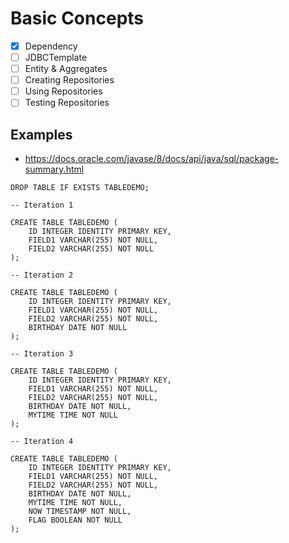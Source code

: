 # Basic Concepts

- [x] Dependency
- [ ] JDBCTemplate
- [ ] Entity & Aggregates
- [ ] Creating Repositories
- [ ] Using Repositories
- [ ] Testing Repositories

## Examples

- https://docs.oracle.com/javase/8/docs/api/java/sql/package-summary.html

```
DROP TABLE IF EXISTS TABLEDEMO;

-- Iteration 1

CREATE TABLE TABLEDEMO (
    ID INTEGER IDENTITY PRIMARY KEY,
    FIELD1 VARCHAR(255) NOT NULL,
    FIELD2 VARCHAR(255) NOT NULL
);

-- Iteration 2

CREATE TABLE TABLEDEMO (
    ID INTEGER IDENTITY PRIMARY KEY,
    FIELD1 VARCHAR(255) NOT NULL,
    FIELD2 VARCHAR(255) NOT NULL,
    BIRTHDAY DATE NOT NULL
);

-- Iteration 3

CREATE TABLE TABLEDEMO (
    ID INTEGER IDENTITY PRIMARY KEY,
    FIELD1 VARCHAR(255) NOT NULL,
    FIELD2 VARCHAR(255) NOT NULL,
    BIRTHDAY DATE NOT NULL,
    MYTIME TIME NOT NULL
);

-- Iteration 4

CREATE TABLE TABLEDEMO (
    ID INTEGER IDENTITY PRIMARY KEY,
    FIELD1 VARCHAR(255) NOT NULL,
    FIELD2 VARCHAR(255) NOT NULL,
    BIRTHDAY DATE NOT NULL,
    MYTIME TIME NOT NULL,
    NOW TIMESTAMP NOT NULL,
    FLAG BOOLEAN NOT NULL
);

```